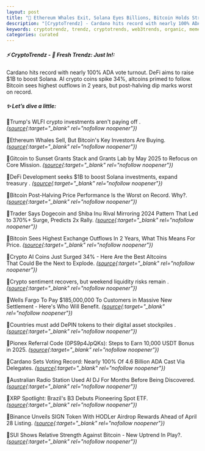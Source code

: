 ```yaml
---
layout: post
title: "🌇 Ethereum Whales Exit, Solana Eyes Billions, Bitcoin Holds Strong Bitcoin News"
description: "[CryptoTrendz] - Cardano hits record with nearly 100% ADA vote turnout. DeFi aims to raise $1B to boost Solana. AI crypto coins spike 34%, altcoins primed to follow. Bitcoin sees highest outflows in 2 years, but post-halving dip marks worst on record."
keywords: cryptotrendz, trendz, cryptotrends, web3trends, organic, memecoin, Trump, Airdrop, digital, Bitcoin, Token, crypto, Investors, USDT, Dogecoin, Altcoins, AI
categories: curated
---
```


##### ⚡ CryptoTrendz - 📌 *Fresh Trendz: Just In!:*

Cardano hits record with nearly 100% ADA vote turnout. DeFi aims to raise $1B to boost Solana. AI crypto coins spike 34%, altcoins primed to follow. Bitcoin sees highest outflows in 2 years, but post-halving dip marks worst on record.

##### ✨ *Let’s dive a little:*


🔹Trump's WLFI crypto investments aren't paying off . *([source](https://s.avyag.com/zpsg){:target="_blank" rel="nofollow noopener"})*

🔹Ethereum Whales Sell, But Bitcoin's Key Investors Are Buying. *([source](https://s.avyag.com/xu9n){:target="_blank" rel="nofollow noopener"})*

🔹Gitcoin to Sunset Grants Stack and Grants Lab by May 2025 to Refocus on Core Mission. *([source](https://s.avyag.com/nhn6){:target="_blank" rel="nofollow noopener"})*

🔹DeFi Development seeks $1B to boost Solana investments, expand treasury . *([source](https://s.avyag.com/cx5q){:target="_blank" rel="nofollow noopener"})*

🔹Bitcoin Post-Halving Price Performance Is the Worst on Record. Why?. *([source](https://s.avyag.com/bgo7){:target="_blank" rel="nofollow noopener"})*

🔹Trader Says Dogecoin and Shiba Inu Rival Mirroring 2024 Pattern That Led to 370%+ Surge, Predicts 2x Rally. *([source](https://s.avyag.com/j8hl){:target="_blank" rel="nofollow noopener"})*

🔹Bitcoin Sees Highest Exchange Outflows In 2 Years, What This Means For Price. *([source](https://s.avyag.com/n9gz){:target="_blank" rel="nofollow noopener"})*

🔹Crypto AI Coins Just Surged 34% - Here Are the Best Altcoins That Could Be the Next to Explode. *([source](https://s.avyag.com/hx3a){:target="_blank" rel="nofollow noopener"})*

🔹Crypto sentiment recovers, but weekend liquidity risks remain . *([source](https://s.avyag.com/223w){:target="_blank" rel="nofollow noopener"})*

🔹Wells Fargo To Pay $185,000,000 To Customers in Massive New Settlement - Here's Who Will Benefit. *([source](https://s.avyag.com/fehi){:target="_blank" rel="nofollow noopener"})*

🔹Countries must add DePIN tokens to their digital asset stockpiles . *([source](https://s.avyag.com/0idm){:target="_blank" rel="nofollow noopener"})*

🔹Pionex Referral Code (0PS9p4JpQKs): Steps to Earn 10,000 USDT Bonus in 2025. *([source](https://s.avyag.com/7bnt){:target="_blank" rel="nofollow noopener"})*

🔹Cardano Sets Voting Record: Nearly 100% Of 4.6 Billion ADA Cast Via Delegates. *([source](https://s.avyag.com/1yhk){:target="_blank" rel="nofollow noopener"})*

🔹Australian Radio Station Used AI DJ For Months Before Being Discovered. *([source](https://s.avyag.com/f6bf){:target="_blank" rel="nofollow noopener"})*

🔹XRP Spotlight: Brazil's B3 Debuts Pioneering Spot ETF. *([source](https://s.avyag.com/rnxl){:target="_blank" rel="nofollow noopener"})*

🔹Binance Unveils SIGN Token With HODLer Airdrop Rewards Ahead of April 28 Listing. *([source](https://s.avyag.com/e23z){:target="_blank" rel="nofollow noopener"})*

🔹SUI Shows Relative Strength Against Bitcoin - New Uptrend In Play?. *([source](https://s.avyag.com/d82b){:target="_blank" rel="nofollow noopener"})*
